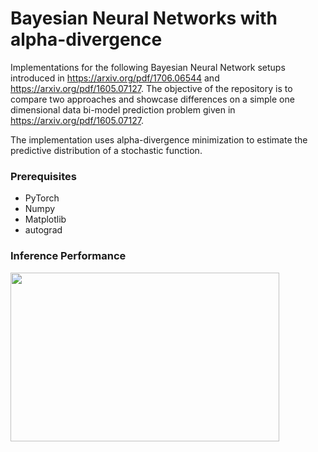 # Bayesian Neural Networks with alpha-divergence

Implementations for the following Bayesian Neural Network setups introduced in https://arxiv.org/pdf/1706.06544 and https://arxiv.org/pdf/1605.07127. The objective of the repository is to compare two approaches and showcase differences on a simple one dimensional data bi-model prediction problem given in https://arxiv.org/pdf/1605.07127. 

The implementation uses alpha-divergence minimization to estimate the predictive distribution of a stochastic function.  

### Prerequisites

* PyTorch
* Numpy
* Matplotlib
* autograd

### Inference Performance


<img src="images/Figure.png" width="430" height="270"/>
